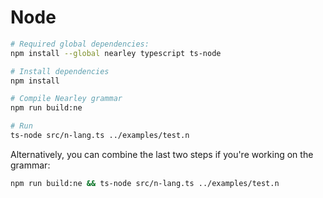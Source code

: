 # Node

```sh
# Required global dependencies:
npm install --global nearley typescript ts-node

# Install dependencies
npm install

# Compile Nearley grammar
npm run build:ne

# Run
ts-node src/n-lang.ts ../examples/test.n
```

Alternatively, you can combine the last two steps if you're working on the grammar:

```sh
npm run build:ne && ts-node src/n-lang.ts ../examples/test.n
```
